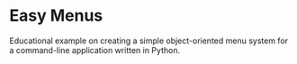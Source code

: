 # Easy Menus

Educational example on creating a simple object-oriented menu system for a command-line application written in Python. 

